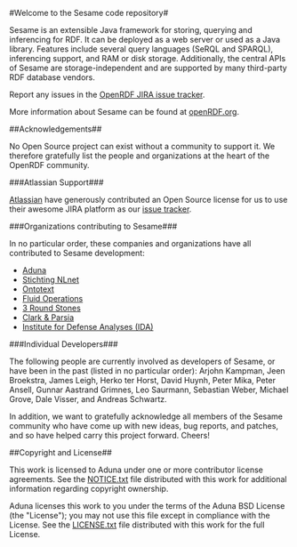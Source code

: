 #Welcome to the Sesame code repository#

Sesame is an extensible Java framework for storing, querying and inferencing for RDF. It can be deployed as a web server or used as a Java library. Features include several query languages (SeRQL and SPARQL), inferencing support, and RAM or disk storage. Additionally, the central APIs of Sesame are storage-independent and are supported by many third-party RDF database vendors.

Report any issues in the [OpenRDF JIRA issue tracker](https://openrdf.atlassian.net/). 

More information about Sesame can be found at [openRDF.org](http://www.openrdf.org/).

##Acknowledgements##

No Open Source project can exist without a community to support it. We
therefore gratefully list the people and organizations at the heart of the
OpenRDF community.

###Atlassian Support###

[Atlassian](http://www.atlassian.com/) have generously contributed an Open Source license for us to use their awesome JIRA platform as our [issue tracker](https://openrdf.atlassian.net/). 
 
###Organizations contributing to Sesame###

In no particular order, these companies and organizations have all contributed to Sesame development:

* [Aduna](http://www.aduna-software.com/)
* [Stichting NLnet](http://www.nlnet.nl/)
* [Ontotext](http://www.ontotext.com/)
* [Fluid Operations](http://www.fluidops.com/)
* [3 Round Stones](http://www.3roundstones.com/)
* [Clark & Parsia](http://www.clarkparsia.com/)
* [Institute for Defense Analyses (IDA)](https://www.ida.org/)

###Individual Developers###

The following people are currently involved as developers of Sesame, or have been in the past (listed in no particular order): Arjohn Kampman, Jeen Broekstra, James Leigh, Herko ter Horst, David Huynh, Peter Mika, Peter Ansell, Gunnar Aastrand Grimnes, Leo Saurmann, Sebastian Weber, Michael Grove, Dale Visser, and Andreas Schwartz.

In addition, we want to gratefully acknowledge all members of the Sesame community who have come up with new ideas, bug reports, and patches, and so have helped carry this project forward. Cheers!

##Copyright and License##

This work is licensed to Aduna under one or more contributor license
agreements. See the [NOTICE.txt](/openrdf/sesame/src/master/core/NOTICE.txt)
file distributed with this work for additional information regarding copyright
ownership. 

Aduna licenses this work to you under the terms of the Aduna BSD License (the
"License"); you may not use this file except in compliance with the License.
See the [LICENSE.txt](/openrdf/sesame/src/master/core/LICENSE.txt) file
distributed with this work for the full License.
